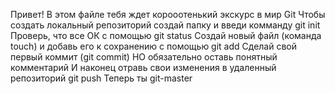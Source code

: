 Привет! В этом файле тебя ждет корооотенький экскурс в мир Git
Чтобы создать локальный репозиторий создай папку и введи комманду git init
Проверь, что все ОК с помощью git status
Создай новый файл (команда touch) и добавь его к сохранению с помощью git add
Сделай свой первый коммит (git commit) НО обязательно оставь понятный комментарий
И наконец отравь свои изменения в удаленный репозиторий git push
Теперь ты git-master
